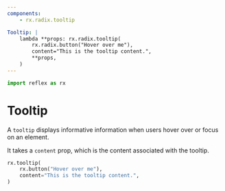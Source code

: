 ```yaml
---
components:
    - rx.radix.tooltip

Tooltip: |
    lambda **props: rx.radix.tooltip(
        rx.radix.button("Hover over me"),
        content="This is the tooltip content.",
        **props,
    )
---
```


```python exec
import reflex as rx
```

# Tooltip

A `tooltip` displays informative information when users hover over or focus on an element.

It takes a `content` prop, which is the content associated with the tooltip.

```python demo
rx.tooltip(
    rx.button("Hover over me"),
    content="This is the tooltip content.",
)
```
